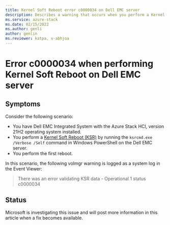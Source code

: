 ```yaml
---
title: Kernel Soft Reboot error c0000034 on Dell EMC server
description: Describes a warning that occurs when you perform a Kernel Soft Reboot on Dell EMC Integrated System with the Azure Stack HCI, version 21H2 installed.
ms.service: azure-stack
ms.date: 02/15/2022
ms.author: genli
author: genlin
ms.reviewer: katpa, v-abhjoa
---
```

# Error c0000034 when performing Kernel Soft Reboot on Dell EMC server

## Symptoms

Consider the following scenario:

- You have Dell EMC Integrated System with the Azure Stack HCI, version 21H2 operating system installed.
- You perform a [Kernel Soft Reboot (KSR)](/azure-stack/hci/manage/kernel-soft-reboot) by running the `ksrcmd.exe /Verbose /Self` command in Windows PowerShell on the Dell EMC server.
- You perform the first reboot.

In this scenario, the following volmgr warning is logged as a system log in the Event Viewer:

> There was an error validating KSR data - Operational 1 status c0000034

## Status

Microsoft is investigating this issue and will post more information in this article when a fix becomes available.
